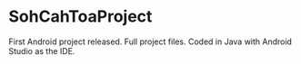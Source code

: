 # SohCahToaProject
First Android project released. Full project files. Coded in Java with Android Studio as the IDE.
